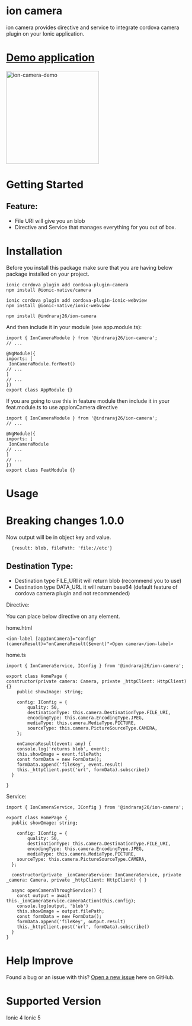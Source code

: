 # ion camera

ion camera provides directive and service to integrate cordova camera plugin on your Ionic application.

# [Demo application](https://github.com/indraraj26/ionic5-starter-tabs-sidemenu/tree/ionic-camera-demo)

<img src="https://github.com/indraraj26/ion-camera/blob/master/src/assets/images/source.JPG?raw=true" alt="ion-camera-demo" width="250"/>

# Getting Started

## Feature:

-   File URI will give you an blob
-   Directive and Service that manages everything for you out of box.

# Installation

Before you install this package make sure that you are having below package installed on your project.

```
ionic cordova plugin add cordova-plugin-camera
npm install @ionic-native/camera

ionic cordova plugin add cordova-plugin-ionic-webview
npm install @ionic-native/ionic-webview
```

```
npm install @indraraj26/ion-camera
```

And then include it in your module (see app.module.ts):

```
import { IonCameraModule } from '@indraraj26/ion-camera';
// ...

@NgModule({
imports: [
 IonCameraModule.forRoot()
// ...
]
// ...
})
export class AppModule {}
```

If you are going to use this in feature module then include it in your feat.module.ts to use appIonCamera directive

```
import { IonCameraModule } from '@indraraj26/ion-camera';
// ...

@NgModule({
imports: [
 IonCameraModule
// ...
]
// ...
})
export class FeatModule {}
```

# Usage

# **Breaking changes** 1.0.0

Now output will be in object key and value.

```
  {result: blob, filePath: 'file://etc'}
```

## Destination Type:

-   Destination type FILE_URI it will return blob (recommend you to use)
-   Destination type DATA_URL it will return base64 (default feature of cordova camera plugin and not recommended)

Directive:

You can place below directive on any element.

home.html

```
<ion-label [appIonCamera]="config" (cameraResult)="onCameraResult($event)">Open camera</ion-label>
```

home.ts

```
import { IonCameraService, IConfig } from '@indraraj26/ion-camera';

export class HomePage {
constructor(private camera: Camera, private _httpClient: HttpClient) {}
    public showImage: string;

    config: IConfig = {
    	quality: 50,
    	destinationType: this.camera.DestinationType.FILE_URI,
    	encodingType: this.camera.EncodingType.JPEG,
    	mediaType: this.camera.MediaType.PICTURE,
    	sourceType: this.camera.PictureSourceType.CAMERA,
    };

    onCameraResult(event: any) {
    console.log('returns blob', event);
    this.showImage = event.filePath;
    const formData = new FormData();
    formData.append('fileKey', event.result)
    this._httpClient.post('url', formData).subscribe()
  }

}

```

Service:

```
import { IonCameraService, IConfig } from '@indraraj26/ion-camera';

export class HomePage {
  public showImage: string;

	config: IConfig = {
		quality: 50,
		destinationType: this.camera.DestinationType.FILE_URI,
		encodingType: this.camera.EncodingType.JPEG,
		mediaType: this.camera.MediaType.PICTURE,
    sourceType: this.camera.PictureSourceType.CAMERA,
  };

  constructor(private _ionCameraService: IonCameraService, private _camera: Camera, private _httpClient: HttpClient) { }

  async openCameraThroughService() {
    const output = await this._ionCameraService.cameraAction(this.config);
    console.log(output, 'blob')
    this.showImage = output.filePath;
    const formData = new FormData();
    formData.append('fileKey', output.result)
    this._httpClient.post('url', formData).subscribe()
  }
}
```

# Help Improve

Found a bug or an issue with this? [Open a new issue](https://github.com/indraraj26/ion-camera/issues) here on GitHub.

# Supported Version

Ionic 4
Ionic 5
